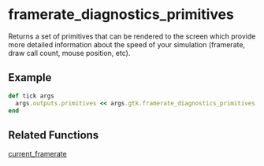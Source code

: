 # framerate_diagnostics_primitives

Returns a set of primitives that can be rendered to the screen which provide more detailed information about the speed of your simulation (framerate, draw call count, mouse position, etc).

## Example

```ruby
def tick args
  args.outputs.primitives << args.gtk.framerate_diagnostics_primitives
end
```

## Related Functions

[current_framerate](current_framerate.md)

